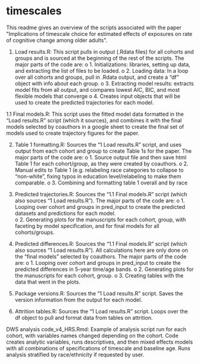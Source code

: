 # timescales

This readme gives an overview of the scripts associated with the paper "Implications of timescale choice for estimated effects of exposures on rate of cognitive change among older adults".

1.	Load results.R: This script pulls in output (.Rdata files) for all cohorts and groups and is sourced at the beginning of the rest of the scripts. The major parts of the code are:
o	1. Initializations: libraries, setting up data, and extracting the list of files to be loaded. 
o	2. Loading data: In a loop over all cohorts and groups, pull in .Rdata output, and create a “df” object with info about each group.
o	3. Extracting model results: extracts model fits from all output, and compares lowest AIC, BIC, and most flexible models that converge
o	4. Creates input objects that will be used to create the predicted trajectories for each model. 

1.1 Final models.R: This script uses the fitted model data formatted in the “Load results.R” script (which it sources), and combines it with the final models selected by coauthors in a google sheet to create the final set of models used to create trajectory figures for the paper. 


2.	Table 1 formatting.R: Sources the “1 Load results.R” script, and uses output from each cohort and group to create Table 1s for the paper. The major parts of the code are:
o	1. Source output file and then save html Table 1 for each cohort/group, as they were created by coauthors. 
o	2. Manual edits to Table 1 (e.g. relabeling race categories to collapse to “non-white”, fixing typos in education level/relabeling to make them comparable.
o	3. Combining and formatting table 1 overall and by race 


3.	Predicted trajectories.R: Sources the “1.1 Final models.R” script (which also sources “1 Load results.R”). The major parts of the code are:
o	1. Looping over cohort and groups in pred_input to create the predicted  datasets and predictions for each model.  
o	2. Generating plots for the manuscripts for each cohort, group, with faceting by model specification, and for final models for all cohorts/groups.

4.	Predicted differences.R: Sources the “1.1 Final models.R” script (which also sources “1 Load results.R”). All calculations here are only done on the “final models” selected by coauthors. The major parts of the code are:
o	1. Looping over cohort and groups in pred_input to create the predicted  differences in 5-year time/age bands. 
o	2. Generating plots for the manuscripts for each cohort, group.
o	3. Creating tables with the data that went in the plots.

5.	Package versions.R: Sources the “1 Load results.R” script. Saves the version information from the output for each model.

6.	Attrition tables.R: Sources the “1 Load results.R” script. Loops over the df object to pull and format data from tables on attrition.

DWS analysis code_v4_HRS.Rmd: Example of analysis script run for each cohort, with variables names changed depending on the cohort. Code creates analytic variables, runs descriptives, and then mixed effects models with all combinations of specifications of timescale and baseline age. Runs analysis stratified by race/ethnicity if requested by user.  
